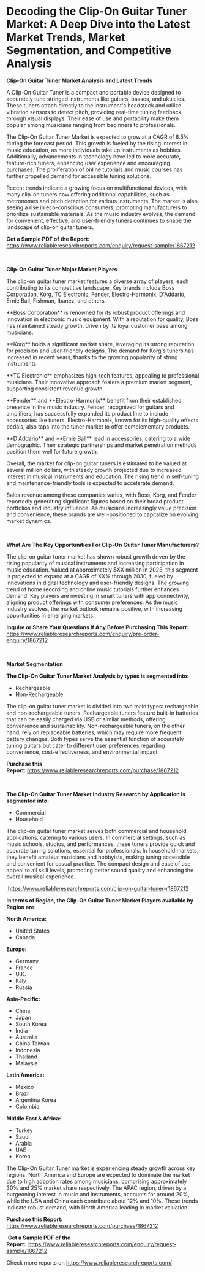 <p><h1>Decoding the Clip-On Guitar Tuner Market: A Deep Dive into the Latest Market Trends, Market Segmentation, and Competitive Analysis</h1></p><p><strong>Clip-On Guitar Tuner Market Analysis and Latest Trends</strong></p>
<p><p>A Clip-On Guitar Tuner is a compact and portable device designed to accurately tune stringed instruments like guitars, basses, and ukuleles. These tuners attach directly to the instrument's headstock and utilize vibration sensors to detect pitch, providing real-time tuning feedback through visual displays. Their ease of use and portability make them popular among musicians ranging from beginners to professionals.</p><p>The Clip-On Guitar Tuner Market is expected to grow at a CAGR of 6.5% during the forecast period. This growth is fueled by the rising interest in music education, as more individuals take up instruments as hobbies. Additionally, advancements in technology have led to more accurate, feature-rich tuners, enhancing user experience and encouraging purchases. The proliferation of online tutorials and music courses has further propelled demand for accessible tuning solutions.</p><p>Recent trends indicate a growing focus on multifunctional devices, with many clip-on tuners now offering additional capabilities, such as metronomes and pitch detection for various instruments. The market is also seeing a rise in eco-conscious consumers, prompting manufacturers to prioritize sustainable materials. As the music industry evolves, the demand for convenient, effective, and user-friendly tuners continues to shape the landscape of clip-on guitar tuners.</p></p>
<p><strong>Get a Sample PDF of the Report:&nbsp;</strong> <a href="https://www.reliableresearchreports.com/enquiry/request-sample/1867212?utm_campaign=2119&utm_medium=2&utm_source=Github&utm_content=ia&utm_term=10022025&utm_id=clip-on-guitar-tuner">https://www.reliableresearchreports.com/enquiry/request-sample/1867212</a></p>
<p>&nbsp;</p>
<p><strong>Clip-On Guitar Tuner Major Market Players</strong></p>
<p><p>The clip-on guitar tuner market features a diverse array of players, each contributing to its competitive landscape. Key brands include Boss Corporation, Korg, TC Electronic, Fender, Electro-Harmonix, D'Addario, Ernie Ball, Fishman, Ibanez, and others.</p><p>**Boss Corporation** is renowned for its robust product offerings and innovation in electronic music equipment. With a reputation for quality, Boss has maintained steady growth, driven by its loyal customer base among musicians.</p><p>**Korg** holds a significant market share, leveraging its strong reputation for precision and user-friendly designs. The demand for Korg's tuners has increased in recent years, thanks to the growing popularity of string instruments. </p><p>**TC Electronic** emphasizes high-tech features, appealing to professional musicians. Their innovative approach fosters a premium market segment, supporting consistent revenue growth.</p><p>**Fender** and **Electro-Harmonix** benefit from their established presence in the music industry. Fender, recognized for guitars and amplifiers, has successfully expanded its product line to include accessories like tuners. Electro-Harmonix, known for its high-quality effects pedals, also taps into the tuner market to offer complementary products.</p><p>**D'Addario** and **Ernie Ball** lead in accessories, catering to a wide demographic. Their strategic partnerships and market penetration methods position them well for future growth.</p><p>Overall, the market for clip-on guitar tuners is estimated to be valued at several million dollars, with steady growth projected due to increased interest in musical instruments and education. The rising trend in self-tuning and maintenance-friendly tools is expected to accelerate demand.</p><p>Sales revenue among these companies varies, with Boss, Korg, and Fender reportedly generating significant figures based on their broad product portfolios and industry influence. As musicians increasingly value precision and convenience, these brands are well-positioned to capitalize on evolving market dynamics.</p></p>
<p>&nbsp;</p>
<p><strong>What Are The Key Opportunities For Clip-On Guitar Tuner Manufacturers?</strong></p>
<p><p>The clip-on guitar tuner market has shown robust growth driven by the rising popularity of musical instruments and increasing participation in music education. Valued at approximately $XX million in 2023, this segment is projected to expand at a CAGR of XX% through 2030, fueled by innovations in digital technology and user-friendly designs. The growing trend of home recording and online music tutorials further enhances demand. Key players are investing in smart tuners with app connectivity, aligning product offerings with consumer preferences. As the music industry evolves, the market outlook remains positive, with increasing opportunities in emerging markets.</p></p>
<p><strong>Inquire or Share Your Questions If Any Before Purchasing This Report:</strong> <a href="https://www.reliableresearchreports.com/enquiry/pre-order-enquiry/1867212?utm_campaign=2119&utm_medium=2&utm_source=Github&utm_content=ia&utm_term=10022025&utm_id=clip-on-guitar-tuner">https://www.reliableresearchreports.com/enquiry/pre-order-enquiry/1867212</a></p>
<p>&nbsp;</p>
<p><strong>Market Segmentation</strong></p>
<p><strong>The Clip-On Guitar Tuner Market Analysis by types is segmented into:</strong></p>
<p><ul><li>Rechargeable</li><li>Non-Rechargeable</li></ul></p>
<p><p>The clip-on guitar tuner market is divided into two main types: rechargeable and non-rechargeable tuners. Rechargeable tuners feature built-in batteries that can be easily charged via USB or similar methods, offering convenience and sustainability. Non-rechargeable tuners, on the other hand, rely on replaceable batteries, which may require more frequent battery changes. Both types serve the essential function of accurately tuning guitars but cater to different user preferences regarding convenience, cost-effectiveness, and environmental impact.</p></p>
<p><strong>Purchase this Report:&nbsp;</strong><a href="https://www.reliableresearchreports.com/purchase/1867212?utm_campaign=2119&utm_medium=2&utm_source=Github&utm_content=ia&utm_term=10022025&utm_id=clip-on-guitar-tuner">https://www.reliableresearchreports.com/purchase/1867212</a></p>
<p>&nbsp;</p>
<p><strong>The Clip-On Guitar Tuner Market Industry Research by Application is segmented into:</strong></p>
<p><ul><li>Commercial</li><li>Household</li></ul></p>
<p><p>The clip-on guitar tuner market serves both commercial and household applications, catering to various users. In commercial settings, such as music schools, studios, and performances, these tuners provide quick and accurate tuning solutions, essential for professionals. In household markets, they benefit amateur musicians and hobbyists, making tuning accessible and convenient for casual practice. The compact design and ease of use appeal to all skill levels, promoting better sound quality and enhancing the overall musical experience.</p></p>
<p><a href="https://www.reliableresearchreports.com/clip-on-guitar-tuner-r1867212?utm_campaign=2119&utm_medium=2&utm_source=Github&utm_content=ia&utm_term=10022025&utm_id=clip-on-guitar-tuner">&nbsp;https://www.reliableresearchreports.com/clip-on-guitar-tuner-r1867212</a></p>
<p><strong>In terms of Region, the Clip-On Guitar Tuner Market Players available by Region are:</strong></p>
<p>
    <p> <strong> North America: </strong>
        <ul>
            <li>United States</li>
            <li>Canada</li>
        </ul>
        </p> 
    <p> <strong> Europe: </strong>
        <ul>
            <li>Germany</li>
            <li>France</li>
            <li>U.K.</li>
            <li>Italy</li>
            <li>Russia</li>
        </ul>
        </p> 
    <p> <strong> Asia-Pacific: </strong>
        <ul>
            <li>China</li>
            <li>Japan</li>
            <li>South Korea</li>
            <li>India</li>
            <li>Australia</li>
            <li>China Taiwan</li>
            <li>Indonesia</li>
            <li>Thailand</li>
            <li>Malaysia</li>
        </ul>
        </p> 
    <p> <strong> Latin America: </strong>
        <ul>
            <li>Mexico</li>
            <li>Brazil</li>
            <li>Argentina Korea</li>
            <li>Colombia</li>
        </ul>
        </p> 
    <p> <strong> Middle East & Africa: </strong>
        <ul>
            <li>Turkey</li>
            <li>Saudi</li>
            <li>Arabia</li>
            <li>UAE</li>
            <li>Korea</li>
        </ul>
    </p>
    </p>
<p><p>The Clip-On Guitar Tuner market is experiencing steady growth across key regions. North America and Europe are expected to dominate the market due to high adoption rates among musicians, comprising approximately 30% and 25% market share respectively. The APAC region, driven by a burgeoning interest in music and instruments, accounts for around 20%, while the USA and China each contribute about 12% and 10%. These trends indicate robust demand, with North America leading in market valuation.</p></p>
<p><strong>Purchase this Report: </strong><a href="https://www.reliableresearchreports.com/purchase/1867212?utm_campaign=2119&utm_medium=2&utm_source=Github&utm_content=ia&utm_term=10022025&utm_id=clip-on-guitar-tuner">https://www.reliableresearchreports.com/purchase/1867212</a></p>
<p>&nbsp;<strong>Get a Sample PDF of the Report:&nbsp;&nbsp;</strong><a href="https://www.reliableresearchreports.com/enquiry/request-sample/1867212?utm_campaign=2119&utm_medium=2&utm_source=Github&utm_content=ia&utm_term=10022025&utm_id=clip-on-guitar-tuner">https://www.reliableresearchreports.com/enquiry/request-sample/1867212</a></p>
<p><strong></strong></p>
<p>Check more reports on <a href="https://www.reliableresearchreports.com/?utm_campaign=2119&utm_medium=2&utm_source=Github&utm_content=ia&utm_term=10022025&utm_id=clip-on-guitar-tuner">https://www.reliableresearchreports.com/</a></p>